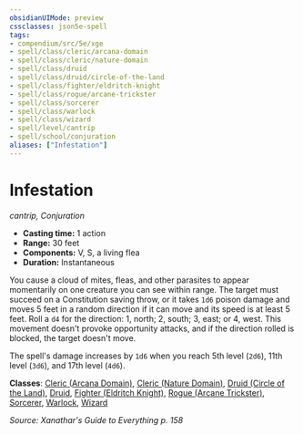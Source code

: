 ```yaml
---
obsidianUIMode: preview
cssclasses: json5e-spell
tags:
- compendium/src/5e/xge
- spell/class/cleric/arcana-domain
- spell/class/cleric/nature-domain
- spell/class/druid
- spell/class/druid/circle-of-the-land
- spell/class/fighter/eldritch-knight
- spell/class/rogue/arcane-trickster
- spell/class/sorcerer
- spell/class/warlock
- spell/class/wizard
- spell/level/cantrip
- spell/school/conjuration
aliases: ["Infestation"]
---
```

# Infestation
*cantrip, Conjuration*  

- **Casting time:** 1 action
- **Range:** 30 feet
- **Components:** V, S, a living flea
- **Duration:** Instantaneous

You cause a cloud of mites, fleas, and other parasites to appear momentarily on one creature you can see within range. The target must succeed on a Constitution saving throw, or it takes `1d6` poison damage and moves 5 feet in a random direction if it can move and its speed is at least 5 feet. Roll a `d4` for the direction: 1, north; 2, south; 3, east; or 4, west. This movement doesn't provoke opportunity attacks, and if the direction rolled is blocked, the target doesn't move.

The spell's damage increases by `1d6` when you reach 5th level (`2d6`), 11th level (`3d6`), and 17th level (`4d6`).

**Classes**: [Cleric (Arcana Domain)](z_compendium/classes/cleric-arcana-domain-scag.md), [Cleric (Nature Domain)](z_compendium/classes/cleric-nature-domain.md), [Druid (Circle of the Land)](z_compendium/classes/druid-circle-of-the-land.md), [Druid](z_compendium/classes/druid.md), [Fighter (Eldritch Knight)](z_compendium/classes/fighter-eldritch-knight.md), [Rogue (Arcane Trickster)](z_compendium/classes/rogue-arcane-trickster.md), [Sorcerer](z_compendium/classes/sorcerer.md), [Warlock](z_compendium/classes/warlock.md), [Wizard](z_compendium/classes/wizard.md)

*Source: Xanathar's Guide to Everything p. 158*